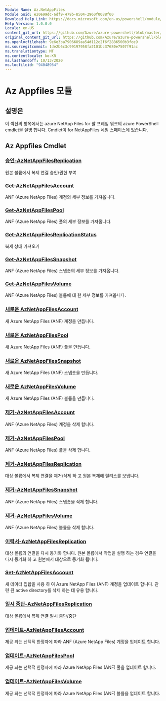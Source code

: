 ```yaml
---
Module Name: Az.NetAppFiles
Module Guid: e20e99dc-6df9-479b-8504-2960f0088f00
Download Help Link: https://docs.microsoft.com/en-us/powershell/module/az.netappfiles
Help Version: 1.0.0.0
Locale: en-US
content_git_url: https://github.com/Azure/azure-powershell/blob/master/src/NetAppFiles/NetAppFiles/help/Az.NetAppFiles.md
original_content_git_url: https://github.com/Azure/azure-powershell/blob/master/src/NetAppFiles/NetAppFiles/help/Az.NetAppFiles.md
ms.openlocfilehash: 9e6e3ba7906689aa54d112c2f6f2886500b3fce9
ms.sourcegitcommit: 1de2b6c3c99197958fa2101bc37680e7507f91ac
ms.translationtype: MT
ms.contentlocale: ko-KR
ms.lasthandoff: 10/13/2020
ms.locfileid: "94048964"
---
```

# Az Appfiles 모듈
## 설명은
이 섹션의 항목에서는 azure NetApp Files for 팔 프레임 워크의 azure PowerShell cmdlet을 설명 합니다. Cmdlet이 for NetAppFiles 네임 스페이스에 있습니다.

## Az Appfiles Cmdlet
### [승인-AzNetAppFilesReplication](Approve-AzNetAppFilesReplication.md)
원본 볼륨에서 복제 연결 승인/권한 부여

### [Get-AzNetAppFilesAccount](Get-AzNetAppFilesAccount.md)
ANF (Azure NetApp Files) 계정의 세부 정보를 가져옵니다.

### [Get-AzNetAppFilesPool](Get-AzNetAppFilesPool.md)
ANF (Azure NetApp Files) 풀의 세부 정보를 가져옵니다.

### [Get-AzNetAppFilesReplicationStatus](Get-AzNetAppFilesReplicationStatus.md)
복제 상태 가져오기

### [Get-AzNetAppFilesSnapshot](Get-AzNetAppFilesSnapshot.md)
ANF (Azure NetApp Files) 스냅숏의 세부 정보를 가져옵니다.

### [Get-AzNetAppFilesVolume](Get-AzNetAppFilesVolume.md)
ANF (Azure NetApp Files) 볼륨에 대 한 세부 정보를 가져옵니다.

### [새로운 AzNetAppFilesAccount](New-AzNetAppFilesAccount.md)
새 Azure NetApp Files (ANF) 계정을 만듭니다.

### [새로운 AzNetAppFilesPool](New-AzNetAppFilesPool.md)
새 Azure NetApp Files (ANF) 풀을 만듭니다.

### [새로운 AzNetAppFilesSnapshot](New-AzNetAppFilesSnapshot.md)
새 Azure NetApp Files (ANF) 스냅숏을 만듭니다.

### [새로운 AzNetAppFilesVolume](New-AzNetAppFilesVolume.md)
새 Azure NetApp Files (ANF) 볼륨을 만듭니다.

### [제거-AzNetAppFilesAccount](Remove-AzNetAppFilesAccount.md)
ANF (Azure NetApp Files) 계정을 삭제 합니다.

### [제거-AzNetAppFilesPool](Remove-AzNetAppFilesPool.md)
ANF (Azure NetApp Files) 풀을 삭제 합니다.

### [제거-AzNetAppFilesReplication](Remove-AzNetAppFilesReplication.md)
대상 볼륨에서 복제 연결을 제거/삭제 하 고 원본 복제에 릴리스를 보냅니다.

### [제거-AzNetAppFilesSnapshot](Remove-AzNetAppFilesSnapshot.md)
ANF (Azure NetApp Files) 스냅숏을 삭제 합니다.

### [제거-AzNetAppFilesVolume](Remove-AzNetAppFilesVolume.md)
ANF (Azure NetApp Files) 볼륨을 삭제 합니다.

### [이력서-AzNetAppFilesReplication](Resume-AzNetAppFilesReplication.md)
대상 볼륨의 연결을 다시 동기화 합니다. 원본 볼륨에서 작업을 실행 하는 경우 연결을 다시 동기화 하 고 원본에서 대상으로 동기화 됩니다.

### [Set-AzNetAppFilesAccount](Set-AzNetAppFilesAccount.md)
새 데이터 집합을 사용 하 여 Azure NetApp Files (ANF) 계정을 업데이트 합니다. 관련 된 active directory를 삭제 하는 데 유용 합니다.

### [일시 중단-AzNetAppFilesReplication](Suspend-AzNetAppFilesReplication.md)
대상 볼륨에서 복제 연결 일시 중단/중단

### [업데이트-AzNetAppFilesAccount](Update-AzNetAppFilesAccount.md)
제공 되는 선택적 한정자에 따라 ANF (Azure NetApp Files) 계정을 업데이트 합니다.

### [업데이트-AzNetAppFilesPool](Update-AzNetAppFilesPool.md)
제공 되는 선택적 한정자에 따라 Azure NetApp Files (ANF) 풀을 업데이트 합니다.

### [업데이트-AzNetAppFilesVolume](Update-AzNetAppFilesVolume.md)
제공 되는 선택적 한정자에 따라 Azure NetApp Files (ANF) 볼륨을 업데이트 합니다.


